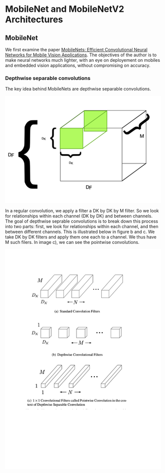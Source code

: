 # MobileNet and MobileNetV2 Architectures

## MobileNet

We first examine the paper [MobileNets: Efficient Convolutional Neural Networks for Mobile Vision Applications](https://arxiv.org/abs/1704.04861). The objectives of the author is to make neural networks much lighter, with an eye on deployement on mobiles and embedded vision applications, without compromising on accuracy.

### Depthwise separable convolutions
 
The key idea behind MobileNets are depthwise separable convolutions.

![](RegularConvolution.png)

In a regular convolution, we apply a filter a DK by DK by M filter. So we look for relationships within each channel (DK by DK) and between channels. The goal of depthwise seprable convolutions is to break down this process into two parts: first, we look for relationships within each channel, and then between different channels. This is illustrated below in figure b and c. We take DK by DK filters and apply them one each to a channel. We thus have M such filers.  In image c), we can see the pointwise convolutions. 

![](Mobilenet.png)


